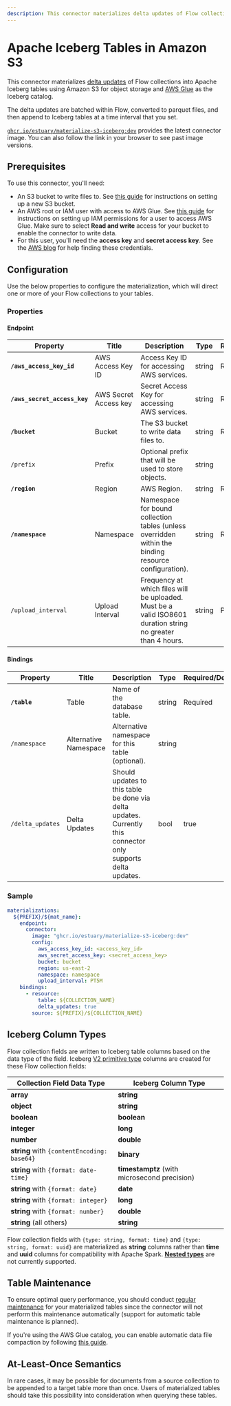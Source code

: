 ```yaml
---
description: This connector materializes delta updates of Flow collections into Apache Iceberg tables using Amazon S3 for object storage and AWS Glue as the Iceberg catalog.
---
```


# Apache Iceberg Tables in Amazon S3

This connector materializes [delta updates](../../../concepts/materialization.md#delta-updates) of
Flow collections into Apache Iceberg tables using Amazon S3 for object storage and [AWS
Glue](https://docs.aws.amazon.com/glue/latest/dg/aws-glue-programming-etl-format-iceberg.html) as
the Iceberg catalog.

The delta updates are batched within Flow, converted to parquet files, and then append to Iceberg
tables at a time interval that you set.

[`ghcr.io/estuary/materialize-s3-iceberg:dev`](https://ghcr.io/estuary/materialize-s3-iceberg:dev)
provides the latest connector image. You can also follow the link in your browser to see past image
versions.

## Prerequisites

To use this connector, you'll need:

* An S3 bucket to write files to. See [this
  guide](https://docs.aws.amazon.com/AmazonS3/latest/userguide/create-bucket-overview.html) for
  instructions on setting up a new S3 bucket.
* An AWS root or IAM user with access to AWS Glue. See [this
  guide](https://docs.aws.amazon.com/glue/latest/dg/set-up-iam.html) for instructions on setting up
  IAM permissions for a user to access AWS Glue. Make sure to select **Read and write** access for
  your bucket to enable the connector to write data.
* For this user, you'll need the **access key** and **secret access key**. See the [AWS
  blog](https://aws.amazon.com/blogs/security/wheres-my-secret-access-key/) for help finding these
  credentials.

## Configuration

Use the below properties to configure the materialization, which will direct one or more of your
Flow collections to your tables.

### Properties

#### Endpoint

| Property                     | Title                 | Description                                                                                                 | Type   | Required/Default |
|------------------------------|-----------------------|-------------------------------------------------------------------------------------------------------------|--------|------------------|
| **`/aws_access_key_id`**     | AWS Access Key ID     | Access Key ID for accessing AWS services.                                                                   | string | Required         |
| **`/aws_secret_access_key`** | AWS Secret Access key | Secret Access Key for accessing AWS services.                                                               | string | Required         |
| **`/bucket`**                | Bucket                | The S3 bucket to write data files to.                                                                       | string | Required         |
| `/prefix`                    | Prefix                | Optional prefix that will be used to store objects.                                                         | string |                  |
| **`/region`**                | Region                | AWS Region.                                                                                                 | string | Required         |
| **`/namespace`**             | Namespace             | Namespace for bound collection tables (unless overridden within the binding resource configuration).        | string | Required         |
| `/upload_interval`           | Upload Interval       | Frequency at which files will be uploaded. Must be a valid ISO8601 duration string no greater than 4 hours. | string | PT5M             |

#### Bindings

| Property         | Title                 | Description                                                                                                   | Type   | Required/Default |
|------------------|-----------------------|---------------------------------------------------------------------------------------------------------------|--------|------------------|
| **`/table`**     | Table                 | Name of the database table.                                                                                   | string | Required         |
| `/namespace`     | Alternative Namespace | Alternative namespace for this table (optional).                                                              | string |                  |
| `/delta_updates` | Delta Updates         | Should updates to this table be done via delta updates. Currently this connector only supports delta updates. | bool   | true             |

### Sample

```yaml
materializations:
  ${PREFIX}/${mat_name}:
    endpoint:
      connector:
        image: "ghcr.io/estuary/materialize-s3-iceberg:dev"
        config:
          aws_access_key_id: <access_key_id>
          aws_secret_access_key: <secret_access_key>
          bucket: bucket
          region: us-east-2
          namespace: namespace
          upload_interval: PT5M
    bindings:
      - resource:
          table: ${COLLECTION_NAME}
          delta_updates: true
        source: ${PREFIX}/${COLLECTION_NAME}
```

## Iceberg Column Types

Flow collection fields are written to Iceberg table columns based on the data type of the field.
Iceberg [V2 primitive type](https://iceberg.apache.org/spec/#primitive-types) columns are created
for these Flow collection fields:

| Collection Field Data Type                  | Iceberg Column Type                          |
|---------------------------------------------|----------------------------------------------|
| **array**                                   | **string**                                   |
| **object**                                  | **string**                                   |
| **boolean**                                 | **boolean**                                  |
| **integer**                                 | **long**                                     |
| **number**                                  | **double**                                   |
| **string** with `{contentEncoding: base64}` | **binary**                                   |
| **string** with `{format: date-time}`       | **timestamptz** (with microsecond precision) |
| **string** with `{format: date}`            | **date**                                     |
| **string** with `{format: integer}`         | **long**                                     |
| **string** with `{format: number}`          | **double**                                   |
| **string** (all others)                     | **string**                                   |

Flow collection fields with `{type: string, format: time}` and `{type: string, format: uuid}` are
materialized as **string** columns rather than **time** and **uuid** columns for compatibility with
Apache Spark. **[Nested types](https://iceberg.apache.org/spec/#nested-types)** are not currently
supported.

## Table Maintenance

To ensure optimal query performance, you should conduct [regular
maintenance](https://iceberg.apache.org/docs/latest/maintenance/) for your materialized tables since
the connector will not perform this maintenance automatically (support for automatic table
maintenance is planned).

If you're using the AWS Glue catalog, you can enable automatic data file compaction by following
[this guide](https://docs.aws.amazon.com/lake-formation/latest/dg/data-compaction.html).

## At-Least-Once Semantics

In rare cases, it may be possible for documents from a source collection to be appended to a target
table more than once. Users of materialized tables should take this possibility into consideration
when querying these tables.